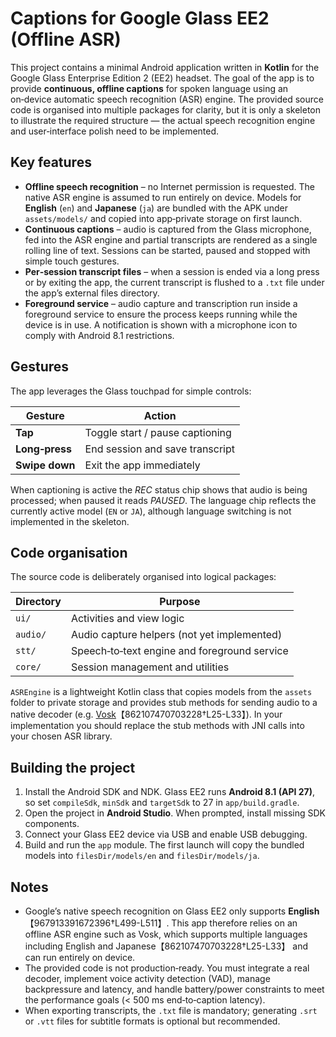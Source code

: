 # Captions for Google Glass EE2 (Offline ASR)

This project contains a minimal Android application written in **Kotlin** for the
Google Glass Enterprise Edition 2 (EE2) headset.  The goal of the app is to
provide **continuous, offline captions** for spoken language using an on‑device
automatic speech recognition (ASR) engine.  The provided source code is
organised into multiple packages for clarity, but it is only a skeleton to
illustrate the required structure — the actual speech recognition engine and
user‑interface polish need to be implemented.

## Key features

* **Offline speech recognition** – no Internet permission is requested.  The
  native ASR engine is assumed to run entirely on device.  Models for
  **English** (`en`) and **Japanese** (`ja`) are bundled with the APK under
  `assets/models/` and copied into app‑private storage on first launch.
* **Continuous captions** – audio is captured from the Glass microphone, fed
  into the ASR engine and partial transcripts are rendered as a single
  rolling line of text.  Sessions can be started, paused and stopped with
  simple touch gestures.
* **Per‑session transcript files** – when a session is ended via a long press
  or by exiting the app, the current transcript is flushed to a `.txt` file
  under the app’s external files directory.
* **Foreground service** – audio capture and transcription run inside a
  foreground service to ensure the process keeps running while the device is in
  use.  A notification is shown with a microphone icon to comply with
  Android 8.1 restrictions.

## Gestures

The app leverages the Glass touchpad for simple controls:

| Gesture     | Action                        |
|------------|--------------------------------|
| **Tap**    | Toggle start / pause captioning |
| **Long‑press** | End session and save transcript |
| **Swipe down** | Exit the app immediately |

When captioning is active the *REC* status chip shows that audio is being
processed; when paused it reads *PAUSED*.  The language chip reflects the
currently active model (`EN` or `JA`), although language switching is not
implemented in the skeleton.

## Code organisation

The source code is deliberately organised into logical packages:

| Directory                            | Purpose |
|--------------------------------------|---------|
| `ui/`                                | Activities and view logic |
| `audio/`                             | Audio capture helpers (not yet implemented) |
| `stt/`                               | Speech‑to‑text engine and foreground service |
| `core/`                              | Session management and utilities |

`ASREngine` is a lightweight Kotlin class that copies models from the `assets`
folder to private storage and provides stub methods for sending audio to a
native decoder (e.g. [Vosk](https://alphacephei.com/vosk/)【862107470703228†L25-L33】).  In
your implementation you should replace the stub methods with JNI calls into
your chosen ASR library.

## Building the project

1. Install the Android SDK and NDK.  Glass EE2 runs **Android 8.1 (API 27)**,
   so set `compileSdk`, `minSdk` and `targetSdk` to 27 in `app/build.gradle`.
2. Open the project in **Android Studio**.  When prompted, install missing
   SDK components.
3. Connect your Glass EE2 device via USB and enable USB debugging.
4. Build and run the `app` module.  The first launch will copy the bundled
   models into `filesDir/models/en` and `filesDir/models/ja`.

## Notes

* Google’s native speech recognition on Glass EE2 only supports **English**【967913391672396†L499-L511】.  This app
  therefore relies on an offline ASR engine such as Vosk, which supports
  multiple languages including English and Japanese【862107470703228†L25-L33】 and can run entirely on
  device.
* The provided code is not production‑ready.  You must integrate a real
  decoder, implement voice activity detection (VAD), manage backpressure and
  latency, and handle battery/power constraints to meet the performance goals
  (< 500 ms end‑to‑caption latency).
* When exporting transcripts, the `.txt` file is mandatory; generating `.srt`
  or `.vtt` files for subtitle formats is optional but recommended.

